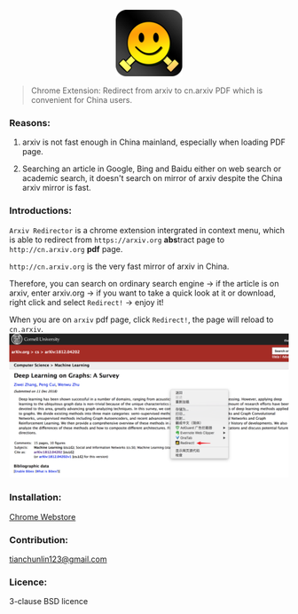 <p align="center">
<img width="120" src="./assets/ico128.png" text-align="center">
</p>

> Chrome Extension: Redirect from arxiv to cn.arxiv PDF which is convenient for China users.

### Reasons:
1. arxiv is not fast enough in China mainland, especially when loading PDF page.

2. Searching an article in Google, Bing and Baidu either on web search or academic search, it doesn't search on mirror of arxiv despite the China arxiv mirror is fast.


### Introductions:

`Arxiv Redirector` is a chrome extension intergrated in context menu, which is able to redirect from `https://arxiv.org` **abs**tract page to `http://cn.arxiv.org` **pdf** page.

`http://cn.arxiv.org` is the very fast mirror of arxiv in China.

Therefore, you can search on ordinary search engine -> if the article is on arxiv, enter arxiv.org -> if you want to take a quick look at it or download, right click and select `Redirect!` -> enjoy it!

When you are on `arxiv` pdf page, click `Redirect!`, the page will reload to `cn.arxiv`.
![demonstration](./demonstration.png)

### Installation:
[Chrome Webstore]()

### Contribution:
tianchunlin123@gmail.com

### Licence:
3-clause BSD licence